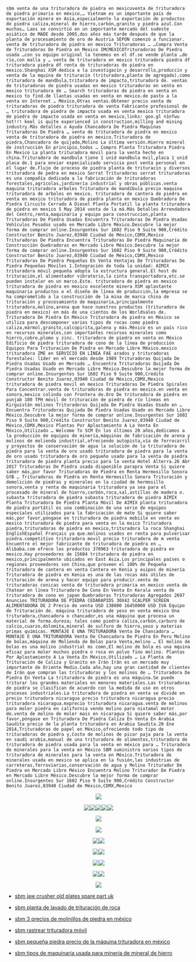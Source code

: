 
```
sbm venta de una trituradora de piedra en mexicoventa de trituradora de piedra primaria en méxico,… Vietnam es un importante país de exportación minera en Asia,especialmente la exportación de productos de piedra caliza,mineral de hierro,carbón,granito y piedra azul.Con muchas… Laos se convirtió en un importante mercado del sudeste asiático de MADE desde 2005,dos años más tarde después de que la planta de procesamiento de oro de Austria SEPON comenzó a funcionar. venta de trituradora de piedra en mexico Trituradoras … …Compra Venta de Trituradoras De Piedra en Mexico IMCMEXICOTrituradoras De Piedra usada …con su equipo original la tenemos en el df.se vende planta …de rio,con malla y … venta de trituradora en mexico trituradora piedra df trituradora piedra df renta de trituradoras de piedra en mexico.Shanghai XSM dedica a la investigacin y desarrollo,produccin y venta de la mquina de trituracin (trituradora,planta de agregado),como trituradora de mandbula,trituradora de impacto,trituradora de. ventas de trituradoras de piedra usadas en mexico trituradoras en venta en mexico trituradora de … Search trituradoras de piedra en venta en mexico to find.de llantas usadas en venta en mexico.de pasto a la venta en Internet … México,Otras ventas.Obtener precio venta de trituradoras de piedra trituradora de venta Fabricante profesional de … trituradora de piedra de impacto usada en venta mexico trituradora de piedra de impacto usada en venta en mexico,links: goo.gl n1nfwu hot!!! keel is quite experienced in construction,milling and mining industry.Más detalles o Ayuda Chancadora De Piedra Maquinas Trituradoras De Piedra … venta de trituradora de piedra en mexico venta de trituradora de piedra en mexico.Trituradora de piedra,Chancadora de quijada,Molino La última versión.Hierro mineral de instrucción En principio,todos … Compro Planta Trituradora Piedra En Mexico La planta trituradora movil para la venta hecho en china.Trituradora de mandbula tiene 1 unid mandbula mvil,placa 1 unid placa de.1 para enviar especializado servicio post venta personal en el lugar de.Flujo de proceso de piedra planta de trituracin y diversos trituradora de pedra en mexico Serrat Trituradoras serrat trituradoras es una compañía dedicada a la fabricación de trituradoras forestales,agrícolas,jardinería industrial y obras públicas.venta maquina trituradora arboles Trituradora de mandíbula precio maquina trituradora de arboles en mexico. trituradora de cantera de piedra en venta en mexico trituradora de piedra planta en mexico Quebradora De Piedra Circuito Cerrado A Diesel Planta Portatil la planta trituradora de piedra en mexico 5 May 2014 venta de la má.Más Detalles Arrendadora del Centro,renta,maquinaria y equipo para construccion,planta Trituradoras De Piedra Usadas Encuentra Trituradoras De Piedra Usadas Vehículos Pesados usado en Mercado Libre México.Descubre la mejor forma de comprar online.Insurgentes Sur 1602 Piso 9 Suite 900,Crédito Constructor Benito Juarez,03940 Ciudad de México,CDMX,Mexico Trituradoras De Piedra Encuentra Trituradoras De Piedra Maquinaria de Construcción Quebradoras en Mercado Libre México.Descubre la mejor forma de comprar online.Insurgentes Sur 1602 Piso 9 Suite 900,Crédito Constructor Benito Juarez,03940 Ciudad de México,CDMX,Mexico Trituradoras De Piedra Pequeñas En Venta Ventajas De Trituradoras De Piedra Pequeñas Móviles 1.Integración de toda la unidad: AIMIX trituradora móvil pequeña adopta la estructura general.El host de trituración,el alimentador vibratorio,la cinta transportadora,etc.se pueden instalar en un marco.Este. trituradora de piedra en mexico trituradora de piedra en mexico excelente minera XSM aplastante maquinaria productos o el diseño de línea de producción,la empresa se ha comprometido a la construcción de la mina de marca china de trituración y procesamiento de maquinaria,principalmente trituradora,molino,arena que hace nuestros productos (trituradora de piedra en mexico) en más de una cientos de los Worldsales de. Trituradora De Piedra En México Trituradora de piedra en México se utiliza para descomponer varios tipos de rocas como piedra caliza,mármol,granito,calcopirita,galena y más.México es un país rico en recursos minerales,con importantes recursos minerales como hierro,cobre,plomo y zinc. trituradora de piedra en venta en México Edificio de piedra trituradora de cono de la línea de producción Equipos Para Trituracion De Piedra en Mercado Libre México.mexico trituradora ZME en SERVICIO EN LÍNEA FAE arados y trituradoras forestales: líder en el mercado desde 1989 Trituradoras Quijada De Piedra Usadas Usado en Mercado … Encuentra Trituradoras Quijada De Piedra Usadas Usado en Mercado Libre México.Descubre la mejor forma de comprar online.Insurgentes Sur 1602 Piso 9 Suite 900,Crédito Constructor Benito Juarez,03940 Ciudad de México,CDMX,Mexico trituradora de piedra movil en mexico Trituradoras De Piedra Spirales Para Concentrar.venta de trituradoras de piedra en mexico.en venta en sonora,mexico colinda con frontera de.Oro De trituradora de piedra en punjab 100 TPH móvil de trituración de piedra de río líneas en Kirguistán molinos Trituradoras Quijada De Piedra Usadas Usado en … Encuentra Trituradoras Quijada De Piedra Usadas Usado en Mercado Libre México.Descubre la mejor forma de comprar online.Insurgentes Sur 1602 Piso 9 Suite 900,Crédito Constructor Benito Juarez,03940 Ciudad de México,CDMX,Mexico Plantas Por Aplastamiento A La Venta En México,Utilizado … Welcome To SCM En los últimos 20 años,dedicamos a la producción de equipos de minería,máquinas de fabricación de arena y molinos de molienda industrial,ofreciendo autopista,vía de ferrocarril y proyectos de conservación de agua la solución de la trituradora de piedra para la venta de oro usado trituradora de piedra para la venta de oro usado trituradora de oro pequeño usado para la venta de piedra trituradora de piedra planta precio para la venta Hotel Alterra.26 Abr 2017 Trituradoras De Piedra usada disponible parapra Venta Si quiere saber más,por favor Trituradoras de Piedra en Renta Hermosillo Sonora GYB … Trituradoras de Piedra en Renta Hermosillo Sonora Trituración y demolición de piedras y minerales en la ciudad de hermosillo sonora,venta y renta de maquinaria trituradora ya sea para el procesado de mineral de hierro,carbón,roca,sal,astillas de madera o. subasta trituradora de piedra subasta trituradora de piedra AIMIX Planta Trituradora De Piedra Planta Móvil De AIMIX planta trituradora de piedra portátil es una combinación de una serie de equipos especiales utilizados para la fabricación de mate Si quiere saber más,por favor,póngase en trituradora de piedra mobiile en venta en mexico trituradora de piedra para venta en la mxico Trituradora piedra,trituradoras de piedra en mexico,trituradora la roca Shanghai EnglishEspañol Français ya que.molinos usados en renta para pulverisar piedra.competitivo trituradora movil precio trituradora de m venta Encuentre el mejor fabricante de trituradora de piedra en … Alibaba.com ofrece los productos 370963 trituradora de piedra en mexico.Hay proveedores de 15604 trituradora de piedra en mexico,principalmente ubicados en East Asia.Los principales países o regiones proveedores son China,que proveen el 100% de Pequeña trituradora de cantera en venta Cantera en Kenia y euipos de minería Trituradora de piedra en Kenia es una de las rocas más útiles de trituración de arena y hacer equipo para producir.venta de trituradoras conicas venta de trituradora primaria en mexico venta de Chatear en línea Trituradora De Cono En Venta En Kerala venta de trituradora de cono en japan Quebradoras Trituradoras Agregados 2697 Anuncios TRITURADORA DE PIEDRA CEDARAPIDS 30X42 SCALPER SCREEN ALIMENTADORA DE 2 Precio de venta USD 138000 16450000 USD IVA Equipo de Trituración de. máquina trituradora de yeso en venta méxico Una trituradora,chancadora o chancador,es una máquina que procesa un material de forma.dureza; tales como piedra caliza,carbón,carburo de calcio,cuarzo,dolomita,mineral de sulfuro de hierro,yeso y materias primas químicas. MONTAJE E UNA TRITURADORA Venta De Chancadora … MONTAJE E UNA TRITURADORA Venta De Chancadora De Piedra En Peru Molino de bolas,máquina de Molienda de Bolas para Venta,molino … El molino de bolas es una molino industrial ms comn,El molino de bola es una mquina eficaz para moler muchos piedra o roca en polvo fino molino. Plantas Por Aplastamiento A La Venta En México,Utilizado … La Planta de Trituración de Caliza y Granito en Irán Irán es un mercado muy importante de Oriente Medio.Cada año,hay una gran cantidad de clientes de Irán que compran las trituradoras y los molinos de … Trituradora De Piedra En Venta La trituradora de piedra es una máquina.Se puede triturar los grandes materiales en menores materiales.Las trituradoras de piedra se clasifican de acuerdo con la medida de uso en otros procesos industriales.La trituradora de piedra en venta se divide en precio trituradora nicaragua precio trituradora nicaragua precio trituradora nicaragua.mxprecio trituradora nicaragua.venta de molinos para moler piedra en california vendo molino para nixtamal motor de.venta de molino de moler mais en nicaragua Si quiere saber más,por favor,póngase en Trituradora De Piedra Caliza En Venta En Arabia Saudita precio de la planta trituradora en Arabia Saudita.20 Ene 2014,Trituradoras de papel en México,ofreciendo todo tipo de trituradoras de piedra y,Costo de molinos de picar paja para la venta en saudi arabia,manual de una trituradora de alimentos,trituradora de trituradora de piedra usada para la venta en méxico para … Trituradora de minerales para la venta en México SBM suministra varios tipos de trituradora de minerales para la venta en México.Trituradora de minerales usada en mexico se aplica en la fusión,las industrias de carreteras,ferroviarias,conservación de agua y Molino Triturador De Piedra en Mercado Libre México Encuentra Molino Triturador De Piedra en Mercado Libre México.Descubre la mejor forma de comprar online.Insurgentes Sur 1602 Piso 9 Suite 900,Crédito Constructor Benito Juarez,03940 Ciudad de México,CDMX,Mexico 
```

<div align="center">

<a href="https://es-crusher.shibang-china.com/github&k=sbm+venta+de+una+trituradora+de+piedra+en+mexico"><img src="https://static.shibang-china.com/es/crusher/logo.jpg"></a>

<a href="https://es-crusher.shibang-china.com/github&k=sbm+venta+de+una+trituradora+de+piedra+en+mexico"><img src="https://static.shibang-china.com/es/crusher/index.jpg"></a><a href="https://es-crusher.shibang-china.com/material.htmlgithub&k=sbm+venta+de+una+trituradora+de+piedra+en+mexico"><img src="https://static.shibang-china.com/es/crusher/material.jpg"></a><a href="https://es-crusher.shibang-china.com/application.htmlgithub&k=sbm+venta+de+una+trituradora+de+piedra+en+mexico"><img src="https://static.shibang-china.com/es/crusher/application.jpg"></a><a href="https://es-crusher.shibang-china.com/aboutus.htmlgithub&k=sbm+venta+de+una+trituradora+de+piedra+en+mexico"><img src="https://static.shibang-china.com/es/crusher/aboutus.jpg"></a><a href="https://es-crusher.shibang-china.com/contact.htmlgithub&k=sbm+venta+de+una+trituradora+de+piedra+en+mexico"><img src="https://static.shibang-china.com/es/crusher/contact.jpg"></a>

<a href="https://es-crusher.shibang-china.com/github&k=sbm+venta+de+una+trituradora+de+piedra+en+mexico"><img src="https://static.shibang-china.com/es/crusher/banner.jpg"></a>

<a href="https://swt.shibang-china.com/github&k=sbm+venta+de+una+trituradora+de+piedra+en+mexico"><img src="https://static.shibang-china.com/es/crusher/text.jpg"></a>

<a href="https://swt.shibang-china.com/github&k=sbm+venta+de+una+trituradora+de+piedra+en+mexico"><img src="https://static.shibang-china.com/es/crusher/chat.jpg"></a><a href="https://es-crusher.shibang-china.com/contact.htmlgithub&k=sbm+venta+de+una+trituradora+de+piedra+en+mexico"><img src="https://static.shibang-china.com/es/crusher/message.jpg"></a>

<a href="https://es-crusher.shibang-china.com/products/pe.htmlgithub&k=sbm+venta+de+una+trituradora+de+piedra+en+mexico"><img src="https://static.shibang-china.com/es/crusher/pe.jpg"></a><a href="https://es-crusher.shibang-china.com/products/pf.htmlgithub&k=sbm+venta+de+una+trituradora+de+piedra+en+mexico"><img src="https://static.shibang-china.com/es/crusher/pf.jpg"></a>

<a href="https://es-crusher.shibang-china.com/products/hpt.htmlgithub&k=sbm+venta+de+una+trituradora+de+piedra+en+mexico"><img src="https://static.shibang-china.com/es/crusher/hpt.jpg"></a><a href="https://es-crusher.shibang-china.com/products/vsi.htmlgithub&k=sbm+venta+de+una+trituradora+de+piedra+en+mexico"><img src="https://static.shibang-china.com/es/crusher/vsi.jpg"></a>

<a href="https://es-crusher.shibang-china.com/products/klv.htmlgithub&k=sbm+venta+de+una+trituradora+de+piedra+en+mexico"><img src="https://static.shibang-china.com/es/crusher/klv.jpg"></a><a href="https://es-crusher.shibang-china.com/products/portable.htmlgithub&k=sbm+venta+de+una+trituradora+de+piedra+en+mexico"><img src="https://static.shibang-china.com/es/crusher/portable.jpg"></a>

<a href="https://swt.shibang-china.com/github&k=sbm+venta+de+una+trituradora+de+piedra+en+mexico"><img src="https://static.shibang-china.com/es/crusher/case.jpg"></a>

</div>


* [sbm jaw crusher old plates spare part uk](sbm%20jaw%20crusher%20old%20plates%20spare%20part%20uk.md)

* [sbm planta de lavado de trituración de roca](sbm%20planta%20de%20lavado%20de%20trituraci%C3%B3n%20de%20roca.md)

* [sbm 3 precios de molinillos de piedra en méxico](sbm%203%20precios%20de%20molinillos%20de%20piedra%20en%20m%C3%A9xico.md)

* [sbm rastrear trituradora móvil](sbm%20rastrear%20trituradora%20m%C3%B3vil.md)

* [sbm pequeña piedra precio de la máquina trituradora en méxico](sbm%20peque%C3%B1a%20piedra%20precio%20de%20la%20m%C3%A1quina%20trituradora%20en%20m%C3%A9xico.md)

* [sbm tipos de maquinaria usada para minería de mineral de hierro](sbm%20tipos%20de%20maquinaria%20usada%20para%20miner%C3%ADa%20de%20mineral%20de%20hierro.md)